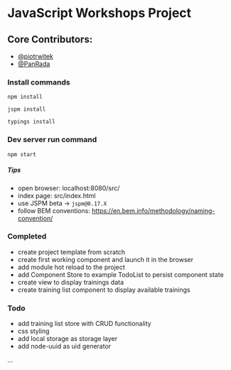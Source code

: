 # JavaScript Workshops Project

## Core Contributors:
- [@piotrwitek](https://github.com/piotrwitek)
- [@PanRada](https://github.com/PanRada)

### Install commands
  `npm install`

  `jspm install`

  `typings install`

### Dev server run command
`npm start`

##### Tips
- open browser: localhost:8080/src/
- index page: src/index.html
- use JSPM beta -> `jspm@0.17.X`
- follow BEM conventions: https://en.bem.info/methodology/naming-convention/

### Completed
- create project template from scratch
- create first working component and launch it in the browser
- add module hot reload to the project
- add Component Store to example TodoList to persist component state
- create view to display trainings data
- create training list component to display available trainings

### Todo
- add training list store with CRUD functionality
- css styling
- add local storage as storage layer
- add node-uuid as uid generator

…
